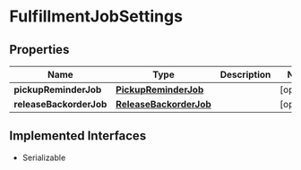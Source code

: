 

# FulfillmentJobSettings


## Properties

| Name | Type | Description | Notes |
|------------ | ------------- | ------------- | -------------|
|**pickupReminderJob** | [**PickupReminderJob**](PickupReminderJob.md) |  |  [optional] |
|**releaseBackorderJob** | [**ReleaseBackorderJob**](ReleaseBackorderJob.md) |  |  [optional] |


## Implemented Interfaces

* Serializable


